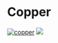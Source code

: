 # Copper
[![copper](https://github.com/gbin/copper-project/actions/workflows/general.yml/badge.svg)](https://github.com/gbin/copper-project/actions/workflows/general.yml)
![](https://img.shields.io/badge/Rust-1.32+-orange.svg)


